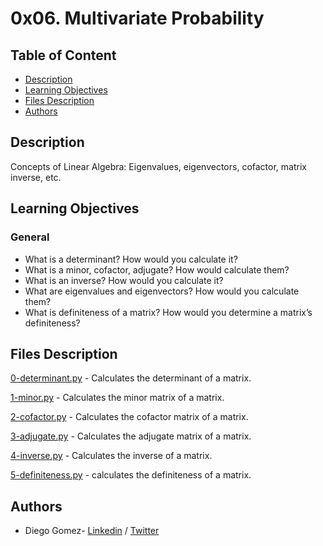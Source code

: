 # 0x06. Multivariate Probability

## Table of Content
* [Description](#description)
* [Learning Objectives](#learning-objectives)
* [Files Description](#files-description)
* [Authors](#authors)

## Description
Concepts of Linear Algebra: Eigenvalues, eigenvectors, cofactor, matrix inverse, etc.


## Learning Objectives
### General

- What is a determinant? How would you calculate it?
- What is a minor, cofactor, adjugate? How would calculate them?
- What is an inverse? How would you calculate it?
- What are eigenvalues and eigenvectors? How would you calculate them?
- What is definiteness of a matrix? How would you determine a matrix’s definiteness?




## Files Description

[0-determinant.py](0-determinant.py) - Calculates the determinant of a matrix.

[1-minor.py](1-minor.py) - Calculates the minor matrix of a matrix.

[2-cofactor.py](2-cofactor.py) - Calculates the cofactor matrix of a matrix.

[3-adjugate.py](3-adjugate.py) - Calculates the adjugate matrix of a matrix.

[4-inverse.py](4-inverse.py) - Calculates the inverse of a matrix.

[5-definiteness.py](5-definiteness.py) - calculates the definiteness of a matrix.


## Authors
* Diego Gomez- [Linkedin](https://www.linkedin.com/in/diego-g%C3%B3mez-8861b61a1/) / [Twitter](https://twitter.com/dagomez2530)
